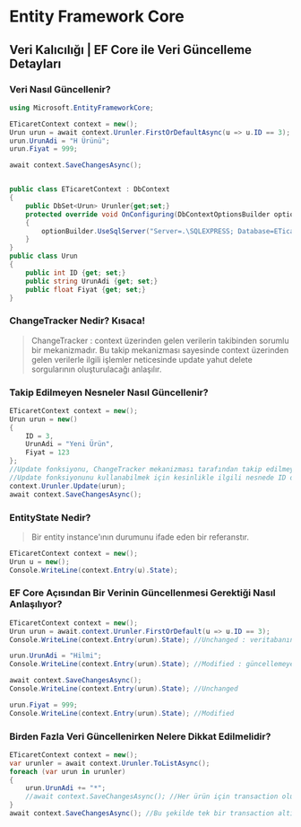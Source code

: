 # Entity Framework Core

## Veri Kalıcılığı | EF Core ile Veri Güncelleme Detayları



### Veri Nasıl Güncellenir?

```csharp
using Microsoft.EntityFrameworkCore;

ETicaretContext context = new();
Urun urun = await context.Urunler.FirstOrDefaultAsync(u => u.ID == 3);
urun.UrunAdi = "H Ürünü";
urun.Fiyat = 999;

await context.SaveChangesAsync();


public class ETicaretContext : DbContext
{
    public DbSet<Urun> Urunler{get;set;}
    protected override void OnConfiguring(DbContextOptionsBuilder optionBuilder)
    {
        optionBuilder.UseSqlServer("Server=.\SQLEXPRESS; Database=ETicaretDB; User ID:sa;Password:1234");
    }
}
public class Urun
{
    public int ID {get; set;}
    public string UrunAdi {get; set;}
    public float Fiyat {get; set;}
}
```



### ChangeTracker Nedir? Kısaca!

> ChangeTracker : context üzerinden gelen verilerin takibinden sorumlu bir mekanizmadır.
> Bu takip mekanizması sayesinde context üzerinden gelen verilerle ilgili işlemler neticesinde update yahut delete sorgularının oluşturulacağı anlaşılır.



### Takip Edilmeyen Nesneler Nasıl Güncellenir?

```csharp
ETicaretContext context = new();
Urun urun = new()
{
    ID = 3,
    UrunAdi = "Yeni Ürün",
    Fiyat = 123
};
//Update fonksiyonu, ChangeTracker mekanizması tarafından takip edilmeyen nesnelerin güncellenebilmesi için kullanılır.
//Update fonksiyonunu kullanabilmek için kesinlikle ilgili nesnede ID değeri verilmelidir!
context.Urunler.Update(urun);
await context.SaveChangesAsync();
```



### EntityState Nedir?

> Bir entity instance'ının durumunu ifade eden bir referanstır.

```csharp
ETicaretContext context = new();
Urun u = new();
Console.WriteLine(context.Entry(u).State);
```



### EF Core Açısından Bir Verinin Güncellenmesi Gerektiği Nasıl Anlaşılıyor?

```csharp
ETicaretContext context = new();
Urun urun = await.context.Urunler.FirstOrDefault(u => u.ID == 3);
Console.WriteLine(context.Entry(urun).State); //Unchanged : veritabanından geldi herhangi bir değişiklik yok

urun.UrunAdi = "Hilmi";
Console.WriteLine(context.Entry(urun).State); //Modified : güncellemeye hazırlandı

await context.SaveChangesAsync();
Console.WriteLine(context.Entry(urun).State); //Unchanged

urun.Fiyat = 999;
Console.WriteLine(context.Entry(urun).State); //Modified
```



### Birden Fazla Veri Güncellenirken Nelere Dikkat Edilmelidir?

```csharp
ETicaretContext context = new();
var urunler = await context.Urunler.ToListAsync();
foreach (var urun in urunler)
{
    urun.UrunAdi += "*";
    //await context.SaveChangesAsync(); //Her ürün için transaction oluşturulması maliyetlidir.
}
await context.SaveChangesAsync(); //Bu şekilde tek bir transaction altında tüm değişiklikleri işlemek daha verimlidir.
```